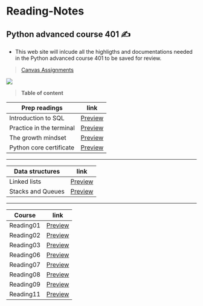 # Reading-Notes
## Python advanced course 401 ✍️
- This web site will inlcude all the highligths and documentations needed in the Python advanced course 401 to be saved for review. 

> [Canvas Assignments](https://canvas.instructure.com/courses/4333667/assignments)

![](https://media.giphy.com/media/uB86ZyWQsnFSGYe2sA/giphy.gif)

> **Table of content**

| Prep readings | link |
| ----------- | ----------- |
| Introduction to SQL  | [Preview](https://github.com/dialaabulkhail/Reading-Notes/Prep/intro_to_sql.html) |
| Practice in the terminal | [Preview](https://github.com/dialaabulkhail/Reading-Notes/Prep/practice_in_terminal.html) |
| The growth mindset | [Preview](https://github.com/dialaabulkhail/Reading-Notes/Prep/the_growth_midset.html) |
| Python core certificate | [Preview](https://www.sololearn.com/certificates/course/en/25082172/1073/landscape/png) |

_______________________________________________________

| Data structures | link |
| ----------- | ----------- |
| Linked lists | [Preview](https://github.com/dialaabulkhail/Reading-Notes/Datastructure/Linked_lists.html) |
| Stacks and Queues | [Preview](https://github.com/dialaabulkhail/Reading-Notes/Datastructure/Stacks_and_Queues.html) |


_______________________________________________________

| Course | link |
| ----------- | ----------- |
| Reading01 | [Preview](https://github.com/dialaabulkhail/Reading-Notes/Courses/Read_Class01.html) |
| Reading02 | [Preview](https://github.com/dialaabulkhail/Reading-Notes/Courses/Read_Class02.html) |
| Reading03 | [Preview](https://github.com/dialaabulkhail/Reading-Notes/Courses/Read_Class04.html) |
| Reading06 | [Preview](https://github.com/dialaabulkhail/Reading-Notes/Courses/Read_Class06.html) |
| Reading07 | [Preview](https://github.com/dialaabulkhail/Reading-Notes/Courses/Read_Class07.html) |
| Reading08 | [Preview](https://github.com/dialaabulkhail/Reading-Notes/Courses/Read_Class08.html) |
| Reading09 | [Preview](https://github.com/dialaabulkhail/Reading-Notes/Courses/Read_Class09.html) |
| Reading11 | [Preview](https://github.com/dialaabulkhail/Reading-Notes/Courses/Read_Class11.html) |







